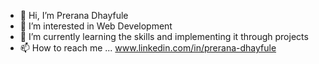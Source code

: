 - 👋 Hi, I’m Prerana Dhayfule
- 👀 I’m interested in Web Development 
- 🌱 I’m currently learning the skills and implementing it through projects
- 📫 How to reach me ...
www.linkedin.com/in/prerana-dhayfule

<!---
08prerna/08prerna is a ✨ special ✨ repository because its `README.md` (this file) appears on your GitHub profile.
You can click the Preview link to take a look at your changes.
--->
